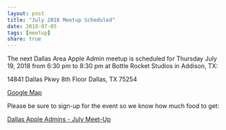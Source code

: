 ```yaml
---
layout: post
title: "July 2018 Meetup Scheduled"
date: 2018-07-05
tags: [meetup]
share: true
---
```


The next Dallas Area Apple Admin meetup is scheduled for Thursday July 19, 2018 from 6:30 pm to 8:30 pm at Bottle Rocket Studios in Addison, TX:

14841 Dallas Pkwy
8th Floor
Dallas, TX 75254

[Google Map](https://www.google.com/maps/place/Bottle+Rocket/@32.949566,-96.824076,15z/data=!4m2!3m1!1s0x0:0x21f21e03b3ac6715?sa=X&ved=0ahUKEwiEl7_qn4ncAhUBULwKHR9yBtAQ_BIInwEwEQ)

Please be sure to sign-up for the event so we know how much food to get:

[Dallas Apple Admins - July Meet-Up](https://www.jamf.com/jamf-nation/events/user-groups/221/dallas-apple-admins-july-meet-up?view=info)

